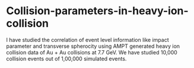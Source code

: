 # Collision-parameters-in-heavy-ion-collision
I have studied the correlation of  event level information like impact parameter and transverse spherocity using AMPT generated heavy ion collision data of Au + Au collisions at 7.7 GeV. 
We have studied 10,000 collision events out of 1,00,000 simulated events.

